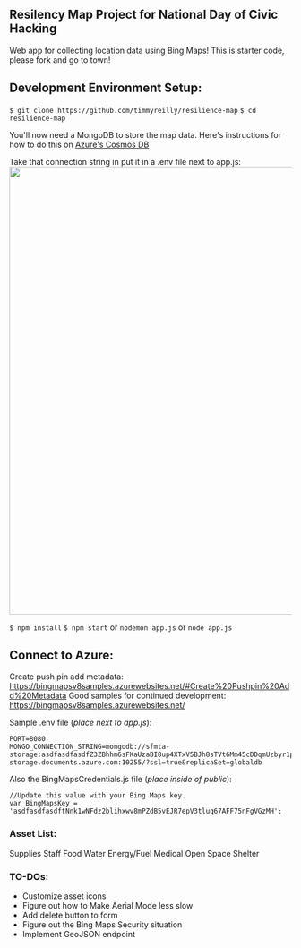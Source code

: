 ## Resilency Map Project for National Day of Civic Hacking

Web app for collecting location data using Bing Maps! 
This is starter code, please fork and go to town! 

## Development Environment Setup: 

`$ git clone https://github.com/timmyreilly/resilience-map`
`$ cd resilience-map`

You'll now need a MongoDB to store the map data. 
Here's instructions for how to do this on [Azure's Cosmos DB](https://docs.microsoft.com/en-us/azure/cosmos-db/mongodb-introduction)

Take that connection string in put it in a .env file next to app.js:  
<kbd>
<img src="https://imgur.com/a/NkDGx" width="800">
</kbd> 

`$ npm install`
`$ npm start` or `nodemon app.js` or `node app.js`

## Connect to Azure: 

Create push pin add metadata: https://bingmapsv8samples.azurewebsites.net/#Create%20Pushpin%20Add%20Metadata
Good samples for continued development: https://bingmapsv8samples.azurewebsites.net/ 

Sample .env file (*place next to app.js*): 
```
PORT=8080
MONGO_CONNECTION_STRING=mongodb://sfmta-storage:asdfasdfasdfZ3ZBhhm6sFKaUzaBI8up4XTxV5BJh8sTVt6Mm45cDDqmUzbyr1p2aDzykBuaO97BAg==@sfmta-storage.documents.azure.com:10255/?ssl=true&replicaSet=globaldb
```

Also the BingMapsCredentials.js file (*place inside of public*): 
```
//Update this value with your Bing Maps key.
var BingMapsKey = 'asdfasdfasdftNnk1wNFdz2blihxwv8mPZdB5vEJR7epV3tluq67AFF75nFgVGzMH';
```

### Asset List: 
Supplies
Staff
Food
Water
Energy/Fuel
Medical
Open Space
Shelter

### TO-DOs:
- Customize asset icons
- Figure out how to Make Aerial Mode less slow
- Add delete button to form
- Figure out the Bing Maps Security situation
- Implement GeoJSON endpoint 